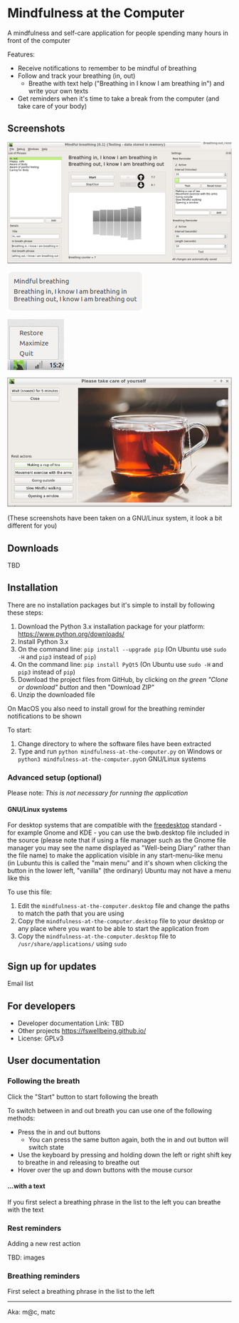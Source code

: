 
# Mindfulness at the Computer

A mindfulness and self-care application for people spending many hours in front of the computer

Features:
* Receive notifications to remember to be mindful of breathing
* Follow and track your breathing (in, out)
  * Breathe with text help ("Breathing in I know I am breathing in") and write your own texts
* Get reminders when it's time to take a break from the computer (and take care of your body)


## Screenshots

![Main window](docs/img/screenshot-window-1.png)

![Notification](docs/img/screenshot-notification-1.png)

![System tray](docs/img/screenshot-systray-1.png)

![Rest reminder](docs/img/screenshot-rest-reminder-1.png)

(These screenshots have been taken on a GNU/Linux system, it look a bit different for you)


## Downloads

TBD


## Installation

There are no installation packages but it's simple to install by following these steps:

1. Download the Python 3.x installation package for your platform: https://www.python.org/downloads/
2. Install Python 3.x
3. On the command line: `pip install --upgrade pip` (On Ubuntu use `sudo -H` and `pip3` instead of `pip`)
4. On the command line: `pip install PyQt5` (On Ubuntu use `sudo -H` and `pip3` instead of `pip`)
5. Download the project files from GitHub, by clicking on *the green "Clone or download" button* and then "Download ZIP"
6. Unzip the downloaded file

On MacOS you also need to install growl for the breathing reminder notifications to be shown

To start:

1. Change directory to where the software files have been extracted
2. Type and run `python mindfulness-at-the-computer.py` on Windows or `python3 mindfulness-at-the-computer.py`on GNU/Linux systems

### Advanced setup (optional)

Please note: *This is not necessary for running the application*

#### GNU/Linux systems

For desktop systems that are compatible with the [freedesktop](https://www.freedesktop.org/) standard - for example Gnome and KDE - you can use the bwb.desktop file included in the source (please note that if using a file manager such as the Gnome file manager you may see the name displayed as "Well-being Diary" rather than the file name) to make the application visible in any start-menu-like menu (in Lubuntu this is called the "main menu" and it's shown when clicking the button in the lower left, "vanilla" (the ordinary) Ubuntu may not have a menu like this

To use this file:

1. Edit the `mindfulness-at-the-computer.desktop` file and change the paths to match the path that you are using
2. Copy the `mindfulness-at-the-computer.desktop` file to your desktop or any place where you want to be able to start the application from
3. Copy the `mindfulness-at-the-computer.desktop` file to `/usr/share/applications/` using `sudo`


## Sign up for updates

Email list


## For developers

* Developer documentation Link: TBD
* Other projects https://fswellbeing.github.io/
* License: GPLv3


## User documentation

### Following the breath

Click the "Start" button to start following the breath

To switch between in and out breath you can use one of the following methods:

* Press the in and out buttons
  * You can press the same button again, both the in and out button will switch state
* Use the keyboard by pressing and holding down the left or right shift key to breathe in and releasing to breathe out
* Hover over the up and down buttons with the mouse cursor

#### ...with a text

If you first select a breathing phrase in the list to the left you can breathe with the text

### Rest reminders

Adding a new rest action

TBD: images

### Breathing reminders

First select a breathing phrase in the list to the left




***

Aka: m@c, matc

